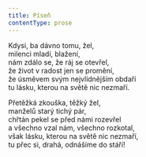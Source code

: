 ```yaml
---
title: Píseň
contentType: prose
---
```


Kdysi, ba dávno tomu, žel,  
milenci mladí, blažení,  
nám zdálo se, že ráj se otevřel,  
že život v radost jen se promění,  
že úsměvem svým nejvlídnějším obdaří  
tu lásku, kterou na světě nic nezmaří.

Přetěžká zkouška, těžký žel,  
manželů starý tichý pár,  
chřtán pekel se před námi rozevřel  
a všechno vzal nám, všechno rozkotal,  
však lásku, kterou na světě nic nezmaří,  
tu přec si, drahá, odnášíme do stáří!
